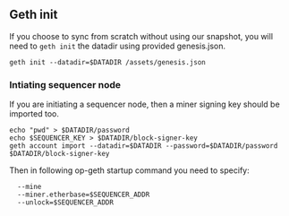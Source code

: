 ## Geth init

If you choose to sync from scratch without using our snapshot, you will need to `geth init` the datadir using provided genesis.json.

```
geth init --datadir=$DATADIR /assets/genesis.json
```

### Intiating sequencer node

If you are initiating a sequencer node, then a miner signing key should be imported too.

```
echo "pwd" > $DATADIR/password
echo $SEQUENCER_KEY > $DATADIR/block-signer-key
geth account import --datadir=$DATADIR --password=$DATADIR/password $DATADIR/block-signer-key
```

Then in following op-geth startup command you need to specify:

```
  --mine
  --miner.etherbase=$SEQUENCER_ADDR
  --unlock=$SEQUENCER_ADDR
```